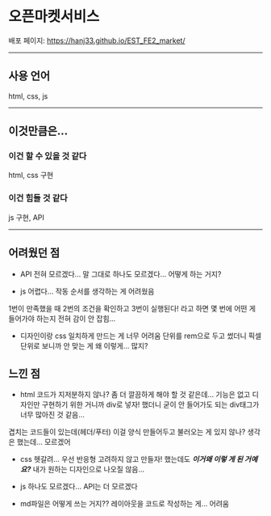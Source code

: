# 오픈마켓서비스

배포 페이지: https://hanj33.github.io/EST_FE2_market/

---

## 사용 언어

html, css, js

---

## 이것만큼은...

### 이건 할 수 있을 것 같다

html, css 구현

### 이건 힘들 것 같다

js 구현, API

---

## 어려웠던 점

- API 전혀 모르겠다... 말 그대로 하나도 모르겠다... 어떻게 하는 거지?

- js 어렵다... 작동 순서를 생각하는 게 어려웠음

1번이 만족했을 때 2번의 조건을 확인하고 3번이 실행된다! 라고 하면 몇 번에 어떤 게 들어가야 하는지 전혀 감이 안 잡힘...

- 디자인이랑 css 일치하게 만드는 게 너무 어려움 단위를 rem으로 두고 썼더니 픽셀 단위로 보니까 안 맞는 게 왜 이렇게... 많지?

## 느낀 점

- html 코드가 지저분하지 않나? 좀 더 깔끔하게 해야 할 것 같은데... 기능은 없고 디자인만 구현하기 위한 거니까 div로 넣자! 했더니 굳이 안 들어가도 되는 div태그가 너무 많아진 것 같음...

겹치는 코드들이 있는데(헤더/푸터) 이걸 양식 만들어두고 불러오는 게 있지 않나? 생각은 했는데... 모르겠어

- css 헷갈려... 우선 반응형 고려하지 않고 만들자! 했는데도 **_이거왜 이렇 게 된 거예 요?_** 내가 원하는 디자인으로 나오질 않음...

- js 하나도 모르겠다... API는 더 모르겠다

- md파일은 어떻게 쓰는 거지?? 레이아웃을 코드로 작성하는 게... 어려움

